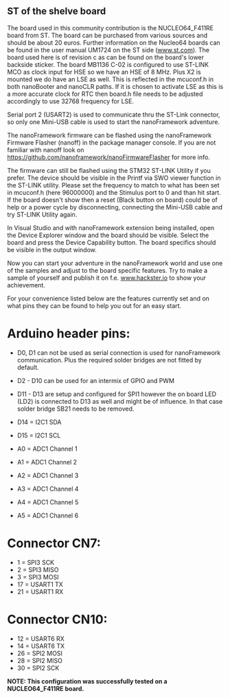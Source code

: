 ## ST of the shelve board ##

The board used in this community contribution is the NUCLEO64_F411RE board from ST. The board can be purchased from various sources and should be about 20 euros. Further information on the Nucleo64 boards can be found in the user manual UM1724 on the ST side (www.st.com). The board used here is of revision c as can be found on the board's lower backside sticker. The board MB1136 C-02 is configured to use ST-LINK MCO as clock input for HSE so we have an HSE of 8 MHz. Plus X2 is mounted we do have an LSE as well. This is reflected in the mcuconf.h in both nanoBooter and nanoCLR paths. If it is chosen to activate LSE as this is a more accurate clock for RTC then board.h file needs to be adjusted accordingly to use 32768 frequency for LSE.

Serial port 2 (USART2) is used to communicate thru the ST-Link connector, so only one Mini-USB cable is used to start the nanoFramework adventure.

The nanoFramework firmware can be flashed using the nanoFramework Firmware Flasher (nanoff) in the package manager console. If you are not familiar with nanoff look on https://github.com/nanoframework/nanoFirmwareFlasher for more info. 

The firmware can still be flashed using the STM32 ST-LINK Utility if you prefer. The device should be visible in the Printf via SWO viewer function in the ST-LINK utility. Please set the frequency to match to what has been set in mcuconf.h (here 96000000) and the Stimulus port to 0 and than hit start. If the board doesn't show then a reset (Black button on board) could be of help or a power cycle by disconnecting, connecting the Mini-USB cable and try ST-LINK Utility again.

In Visual Studio and with nanoFramework extension being installed, open the Device Explorer window and the board should be visible. Select the board and press the Device Capability button. The board specifics should be visible in the output window. 

Now you can start your adventure in the nanoFramework world and use one of the samples and adjust to the board specific features. Try to make a sample of yourself and publish it on f.e. www.hackster.io to show your achievement.

For your convenience listed below are the features currently set and on what pins they can be found to help you out for an easy start. 

Arduino header pins:
====================
 * D0, D1 can not be used as serial connection is used for nanoFramework communication. Plus the required solder bridges are not fitted by default.

 * D2 - D10 can be used for an intermix of GPIO and PWM
 * D11 - D13 are setup and configured for SPI1 however the on board LED (LD2) is connected to D13 as well and might be of influence. In that case solder bridge SB21 needs to be removed. 
 * D14 = I2C1 SDA
 * D15 = I2C1 SCL
 * A0 = ADC1 Channel 1
 * A1 = ADC1 Channel 2
 * A2 = ADC1 Channel 3
 * A3 = ADC1 Channel 4
 * A4 = ADC1 Channel 5
 * A5 = ADC1 Channel 6


Connector CN7:
==============
 * 1 = SPI3 SCK
 * 2 = SPI3 MISO
 * 3 = SPI3 MOSI
 * 17 = USART1 TX
 * 21 = USART1 RX


Connector CN10:
===============
 * 12 = USART6 RX
 * 14 = USART6 TX
 * 26 = SPI2 MOSI
 * 28 = SPI2 MISO
 * 30 = SPI2 SCK


**NOTE: This configuration was successfully tested on a NUCLEO64_F411RE board.**
